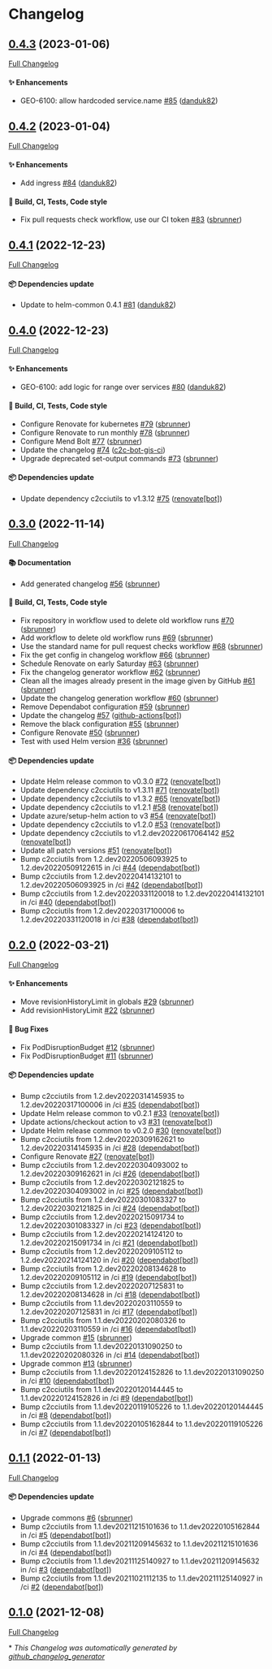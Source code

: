 # Changelog

## [0.4.3](https://github.com/camptocamp/helm-custom-pod/tree/0.4.3) (2023-01-06)

[Full Changelog](https://github.com/camptocamp/helm-custom-pod/compare/0.4.2...0.4.3)

#### :sparkles: Enhancements

- GEO-6100: allow hardcoded service.name [\#85](https://github.com/camptocamp/helm-custom-pod/pull/85) ([danduk82](https://github.com/danduk82))

## [0.4.2](https://github.com/camptocamp/helm-custom-pod/tree/0.4.2) (2023-01-04)

[Full Changelog](https://github.com/camptocamp/helm-custom-pod/compare/0.4.1...0.4.2)

#### :sparkles: Enhancements

- Add ingress [\#84](https://github.com/camptocamp/helm-custom-pod/pull/84) ([danduk82](https://github.com/danduk82))

#### :wrench: Build, CI, Tests, Code style

- Fix pull requests check workflow, use our CI token [\#83](https://github.com/camptocamp/helm-custom-pod/pull/83) ([sbrunner](https://github.com/sbrunner))

## [0.4.1](https://github.com/camptocamp/helm-custom-pod/tree/0.4.1) (2022-12-23)

[Full Changelog](https://github.com/camptocamp/helm-custom-pod/compare/0.4.0...0.4.1)

#### :package: Dependencies update

- Update to helm-common 0.4.1 [\#81](https://github.com/camptocamp/helm-custom-pod/pull/81) ([danduk82](https://github.com/danduk82))

## [0.4.0](https://github.com/camptocamp/helm-custom-pod/tree/0.4.0) (2022-12-23)

[Full Changelog](https://github.com/camptocamp/helm-custom-pod/compare/0.3.0...0.4.0)

#### :sparkles: Enhancements

- GEO-6100: add logic for range over services [\#80](https://github.com/camptocamp/helm-custom-pod/pull/80) ([danduk82](https://github.com/danduk82))

#### :wrench: Build, CI, Tests, Code style

- Configure Renovate for kubernetes [\#79](https://github.com/camptocamp/helm-custom-pod/pull/79) ([sbrunner](https://github.com/sbrunner))
- Configure Renovate to run monthly [\#78](https://github.com/camptocamp/helm-custom-pod/pull/78) ([sbrunner](https://github.com/sbrunner))
- Configure Mend Bolt [\#77](https://github.com/camptocamp/helm-custom-pod/pull/77) ([sbrunner](https://github.com/sbrunner))
- Update the changelog [\#74](https://github.com/camptocamp/helm-custom-pod/pull/74) ([c2c-bot-gis-ci](https://github.com/c2c-bot-gis-ci))
- Upgrade deprecated set-output commands [\#73](https://github.com/camptocamp/helm-custom-pod/pull/73) ([sbrunner](https://github.com/sbrunner))

#### :package: Dependencies update

- Update dependency c2cciutils to v1.3.12 [\#75](https://github.com/camptocamp/helm-custom-pod/pull/75) ([renovate[bot]](https://github.com/apps/renovate))

## [0.3.0](https://github.com/camptocamp/helm-custom-pod/tree/0.3.0) (2022-11-14)

[Full Changelog](https://github.com/camptocamp/helm-custom-pod/compare/0.2.0...0.3.0)

#### :books: Documentation

- Add generated changelog [\#56](https://github.com/camptocamp/helm-custom-pod/pull/56) ([sbrunner](https://github.com/sbrunner))

#### :wrench: Build, CI, Tests, Code style

- Fix repository in workflow used to delete old workflow runs [\#70](https://github.com/camptocamp/helm-custom-pod/pull/70) ([sbrunner](https://github.com/sbrunner))
- Add workflow to delete old workflow runs [\#69](https://github.com/camptocamp/helm-custom-pod/pull/69) ([sbrunner](https://github.com/sbrunner))
- Use the standard name for pull request checks workflow [\#68](https://github.com/camptocamp/helm-custom-pod/pull/68) ([sbrunner](https://github.com/sbrunner))
- Fix the get config in changelog workflow [\#66](https://github.com/camptocamp/helm-custom-pod/pull/66) ([sbrunner](https://github.com/sbrunner))
- Schedule Renovate on early Saturday [\#63](https://github.com/camptocamp/helm-custom-pod/pull/63) ([sbrunner](https://github.com/sbrunner))
- Fix the changelog generator workflow [\#62](https://github.com/camptocamp/helm-custom-pod/pull/62) ([sbrunner](https://github.com/sbrunner))
- Clean all the images already present in the image given by GitHub [\#61](https://github.com/camptocamp/helm-custom-pod/pull/61) ([sbrunner](https://github.com/sbrunner))
- Update the changelog generation workflow [\#60](https://github.com/camptocamp/helm-custom-pod/pull/60) ([sbrunner](https://github.com/sbrunner))
- Remove Dependabot configuration [\#59](https://github.com/camptocamp/helm-custom-pod/pull/59) ([sbrunner](https://github.com/sbrunner))
- Update the changelog [\#57](https://github.com/camptocamp/helm-custom-pod/pull/57) ([github-actions[bot]](https://github.com/apps/github-actions))
- Remove the black configuration [\#55](https://github.com/camptocamp/helm-custom-pod/pull/55) ([sbrunner](https://github.com/sbrunner))
- Configure Renovate [\#50](https://github.com/camptocamp/helm-custom-pod/pull/50) ([sbrunner](https://github.com/sbrunner))
- Test with used Helm version [\#36](https://github.com/camptocamp/helm-custom-pod/pull/36) ([sbrunner](https://github.com/sbrunner))

#### :package: Dependencies update

- Update Helm release common to v0.3.0 [\#72](https://github.com/camptocamp/helm-custom-pod/pull/72) ([renovate[bot]](https://github.com/apps/renovate))
- Update dependency c2cciutils to v1.3.11 [\#71](https://github.com/camptocamp/helm-custom-pod/pull/71) ([renovate[bot]](https://github.com/apps/renovate))
- Update dependency c2cciutils to v1.3.2 [\#65](https://github.com/camptocamp/helm-custom-pod/pull/65) ([renovate[bot]](https://github.com/apps/renovate))
- Update dependency c2cciutils to v1.2.1 [\#58](https://github.com/camptocamp/helm-custom-pod/pull/58) ([renovate[bot]](https://github.com/apps/renovate))
- Update azure/setup-helm action to v3 [\#54](https://github.com/camptocamp/helm-custom-pod/pull/54) ([renovate[bot]](https://github.com/apps/renovate))
- Update dependency c2cciutils to v1.2.0 [\#53](https://github.com/camptocamp/helm-custom-pod/pull/53) ([renovate[bot]](https://github.com/apps/renovate))
- Update dependency c2cciutils to v1.2.dev20220617064142 [\#52](https://github.com/camptocamp/helm-custom-pod/pull/52) ([renovate[bot]](https://github.com/apps/renovate))
- Update all patch versions [\#51](https://github.com/camptocamp/helm-custom-pod/pull/51) ([renovate[bot]](https://github.com/apps/renovate))
- Bump c2cciutils from 1.2.dev20220506093925 to 1.2.dev20220509122615 in /ci [\#44](https://github.com/camptocamp/helm-custom-pod/pull/44) ([dependabot[bot]](https://github.com/apps/dependabot))
- Bump c2cciutils from 1.2.dev20220414132101 to 1.2.dev20220506093925 in /ci [\#42](https://github.com/camptocamp/helm-custom-pod/pull/42) ([dependabot[bot]](https://github.com/apps/dependabot))
- Bump c2cciutils from 1.2.dev20220331120018 to 1.2.dev20220414132101 in /ci [\#40](https://github.com/camptocamp/helm-custom-pod/pull/40) ([dependabot[bot]](https://github.com/apps/dependabot))
- Bump c2cciutils from 1.2.dev20220317100006 to 1.2.dev20220331120018 in /ci [\#38](https://github.com/camptocamp/helm-custom-pod/pull/38) ([dependabot[bot]](https://github.com/apps/dependabot))

## [0.2.0](https://github.com/camptocamp/helm-custom-pod/tree/0.2.0) (2022-03-21)

[Full Changelog](https://github.com/camptocamp/helm-custom-pod/compare/0.1.1...0.2.0)

#### :sparkles: Enhancements

- Move revisionHistoryLimit in globals [\#29](https://github.com/camptocamp/helm-custom-pod/pull/29) ([sbrunner](https://github.com/sbrunner))
- Add revisionHistoryLimit [\#22](https://github.com/camptocamp/helm-custom-pod/pull/22) ([sbrunner](https://github.com/sbrunner))

#### :bug: Bug Fixes

- Fix PodDisruptionBudget [\#12](https://github.com/camptocamp/helm-custom-pod/pull/12) ([sbrunner](https://github.com/sbrunner))
- Fix PodDisruptionBudget [\#11](https://github.com/camptocamp/helm-custom-pod/pull/11) ([sbrunner](https://github.com/sbrunner))

#### :package: Dependencies update

- Bump c2cciutils from 1.2.dev20220314145935 to 1.2.dev20220317100006 in /ci [\#35](https://github.com/camptocamp/helm-custom-pod/pull/35) ([dependabot[bot]](https://github.com/apps/dependabot))
- Update Helm release common to v0.2.1 [\#33](https://github.com/camptocamp/helm-custom-pod/pull/33) ([renovate[bot]](https://github.com/apps/renovate))
- Update actions/checkout action to v3 [\#31](https://github.com/camptocamp/helm-custom-pod/pull/31) ([renovate[bot]](https://github.com/apps/renovate))
- Update Helm release common to v0.2.0 [\#30](https://github.com/camptocamp/helm-custom-pod/pull/30) ([renovate[bot]](https://github.com/apps/renovate))
- Bump c2cciutils from 1.2.dev20220309162621 to 1.2.dev20220314145935 in /ci [\#28](https://github.com/camptocamp/helm-custom-pod/pull/28) ([dependabot[bot]](https://github.com/apps/dependabot))
- Configure Renovate [\#27](https://github.com/camptocamp/helm-custom-pod/pull/27) ([renovate[bot]](https://github.com/apps/renovate))
- Bump c2cciutils from 1.2.dev20220304093002 to 1.2.dev20220309162621 in /ci [\#26](https://github.com/camptocamp/helm-custom-pod/pull/26) ([dependabot[bot]](https://github.com/apps/dependabot))
- Bump c2cciutils from 1.2.dev20220302121825 to 1.2.dev20220304093002 in /ci [\#25](https://github.com/camptocamp/helm-custom-pod/pull/25) ([dependabot[bot]](https://github.com/apps/dependabot))
- Bump c2cciutils from 1.2.dev20220301083327 to 1.2.dev20220302121825 in /ci [\#24](https://github.com/camptocamp/helm-custom-pod/pull/24) ([dependabot[bot]](https://github.com/apps/dependabot))
- Bump c2cciutils from 1.2.dev20220215091734 to 1.2.dev20220301083327 in /ci [\#23](https://github.com/camptocamp/helm-custom-pod/pull/23) ([dependabot[bot]](https://github.com/apps/dependabot))
- Bump c2cciutils from 1.2.dev20220214124120 to 1.2.dev20220215091734 in /ci [\#21](https://github.com/camptocamp/helm-custom-pod/pull/21) ([dependabot[bot]](https://github.com/apps/dependabot))
- Bump c2cciutils from 1.2.dev20220209105112 to 1.2.dev20220214124120 in /ci [\#20](https://github.com/camptocamp/helm-custom-pod/pull/20) ([dependabot[bot]](https://github.com/apps/dependabot))
- Bump c2cciutils from 1.2.dev20220208134628 to 1.2.dev20220209105112 in /ci [\#19](https://github.com/camptocamp/helm-custom-pod/pull/19) ([dependabot[bot]](https://github.com/apps/dependabot))
- Bump c2cciutils from 1.2.dev20220207125831 to 1.2.dev20220208134628 in /ci [\#18](https://github.com/camptocamp/helm-custom-pod/pull/18) ([dependabot[bot]](https://github.com/apps/dependabot))
- Bump c2cciutils from 1.1.dev20220203110559 to 1.2.dev20220207125831 in /ci [\#17](https://github.com/camptocamp/helm-custom-pod/pull/17) ([dependabot[bot]](https://github.com/apps/dependabot))
- Bump c2cciutils from 1.1.dev20220202080326 to 1.1.dev20220203110559 in /ci [\#16](https://github.com/camptocamp/helm-custom-pod/pull/16) ([dependabot[bot]](https://github.com/apps/dependabot))
- Upgrade common [\#15](https://github.com/camptocamp/helm-custom-pod/pull/15) ([sbrunner](https://github.com/sbrunner))
- Bump c2cciutils from 1.1.dev20220131090250 to 1.1.dev20220202080326 in /ci [\#14](https://github.com/camptocamp/helm-custom-pod/pull/14) ([dependabot[bot]](https://github.com/apps/dependabot))
- Upgrade common [\#13](https://github.com/camptocamp/helm-custom-pod/pull/13) ([sbrunner](https://github.com/sbrunner))
- Bump c2cciutils from 1.1.dev20220124152826 to 1.1.dev20220131090250 in /ci [\#10](https://github.com/camptocamp/helm-custom-pod/pull/10) ([dependabot[bot]](https://github.com/apps/dependabot))
- Bump c2cciutils from 1.1.dev20220120144445 to 1.1.dev20220124152826 in /ci [\#9](https://github.com/camptocamp/helm-custom-pod/pull/9) ([dependabot[bot]](https://github.com/apps/dependabot))
- Bump c2cciutils from 1.1.dev20220119105226 to 1.1.dev20220120144445 in /ci [\#8](https://github.com/camptocamp/helm-custom-pod/pull/8) ([dependabot[bot]](https://github.com/apps/dependabot))
- Bump c2cciutils from 1.1.dev20220105162844 to 1.1.dev20220119105226 in /ci [\#7](https://github.com/camptocamp/helm-custom-pod/pull/7) ([dependabot[bot]](https://github.com/apps/dependabot))

## [0.1.1](https://github.com/camptocamp/helm-custom-pod/tree/0.1.1) (2022-01-13)

[Full Changelog](https://github.com/camptocamp/helm-custom-pod/compare/0.1.0...0.1.1)

#### :package: Dependencies update

- Upgrade commons [\#6](https://github.com/camptocamp/helm-custom-pod/pull/6) ([sbrunner](https://github.com/sbrunner))
- Bump c2cciutils from 1.1.dev20211215101636 to 1.1.dev20220105162844 in /ci [\#5](https://github.com/camptocamp/helm-custom-pod/pull/5) ([dependabot[bot]](https://github.com/apps/dependabot))
- Bump c2cciutils from 1.1.dev20211209145632 to 1.1.dev20211215101636 in /ci [\#4](https://github.com/camptocamp/helm-custom-pod/pull/4) ([dependabot[bot]](https://github.com/apps/dependabot))
- Bump c2cciutils from 1.1.dev20211125140927 to 1.1.dev20211209145632 in /ci [\#3](https://github.com/camptocamp/helm-custom-pod/pull/3) ([dependabot[bot]](https://github.com/apps/dependabot))
- Bump c2cciutils from 1.1.dev20211021112135 to 1.1.dev20211125140927 in /ci [\#2](https://github.com/camptocamp/helm-custom-pod/pull/2) ([dependabot[bot]](https://github.com/apps/dependabot))

## [0.1.0](https://github.com/camptocamp/helm-custom-pod/tree/0.1.0) (2021-12-08)

[Full Changelog](https://github.com/camptocamp/helm-custom-pod/compare/19c20bd7bb6df7912ded54daf3a6d90c78763ec7...0.1.0)

\* _This Changelog was automatically generated by [github_changelog_generator](https://github.com/github-changelog-generator/github-changelog-generator)_
